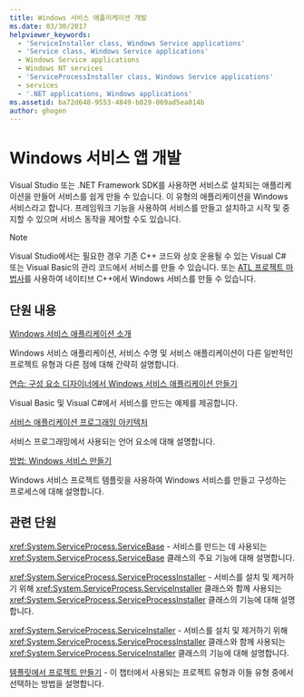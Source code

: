```yaml
---
title: Windows 서비스 애플리케이션 개발
ms.date: 03/30/2017
helpviewer_keywords:
  - 'ServiceInstaller class, Windows Service applications'
  - 'Service class, Windows Service applications'
  - Windows Service applications
  - Windows NT services
  - 'ServiceProcessInstaller class, Windows Service applications'
  - services
  - '.NET applications, Windows applications'
ms.assetid: ba72d648-9553-4849-b829-069ad5ea014b
author: ghogen
---
```

# <a name="develop-windows-service-apps"></a>Windows 서비스 앱 개발

Visual Studio 또는 .NET Framework SDK를 사용하면 서비스로 설치되는 애플리케이션을 만들어 서비스를 쉽게 만들 수 있습니다. 이 유형의 애플리케이션을 Windows 서비스라고 합니다. 프레임워크 기능을 사용하여 서비스를 만들고 설치하고 시작 및 중지할 수 있으며 서비스 동작을 제어할 수도 있습니다.

> [!NOTE]
> Visual Studio에서는 필요한 경우 기존 C++ 코드와 상호 운용될 수 있는 Visual C# 또는 Visual Basic의 관리 코드에서 서비스를 만들 수 있습니다. 또는 [ATL 프로젝트 마법사](/cpp/atl/reference/atl-project-wizard)를 사용하여 네이티브 C++에서 Windows 서비스를 만들 수 있습니다.

## <a name="in-this-section"></a>단원 내용

[Windows 서비스 애플리케이션 소개](../../../docs/framework/windows-services/introduction-to-windows-service-applications.md)

Windows 서비스 애플리케이션, 서비스 수명 및 서비스 애플리케이션이 다른 일반적인 프로젝트 유형과 다른 점에 대해 간략히 설명합니다.

[연습: 구성 요소 디자이너에서 Windows 서비스 애플리케이션 만들기](../../../docs/framework/windows-services/walkthrough-creating-a-windows-service-application-in-the-component-designer.md)

Visual Basic 및 Visual C#에서 서비스를 만드는 예제를 제공합니다.

[서비스 애플리케이션 프로그래밍 아키텍처](../../../docs/framework/windows-services/service-application-programming-architecture.md)

서비스 프로그래밍에서 사용되는 언어 요소에 대해 설명합니다.

[방법: Windows 서비스 만들기](../../../docs/framework/windows-services/how-to-create-windows-services.md)

Windows 서비스 프로젝트 템플릿을 사용하여 Windows 서비스를 만들고 구성하는 프로세스에 대해 설명합니다.

## <a name="related-sections"></a>관련 단원

<xref:System.ServiceProcess.ServiceBase> - 서비스를 만드는 데 사용되는 <xref:System.ServiceProcess.ServiceBase> 클래스의 주요 기능에 대해 설명합니다.

<xref:System.ServiceProcess.ServiceProcessInstaller> - 서비스를 설치 및 제거하기 위해 <xref:System.ServiceProcess.ServiceInstaller> 클래스와 함께 사용되는 <xref:System.ServiceProcess.ServiceProcessInstaller> 클래스의 기능에 대해 설명합니다.

<xref:System.ServiceProcess.ServiceInstaller> - 서비스를 설치 및 제거하기 위해 <xref:System.ServiceProcess.ServiceProcessInstaller> 클래스와 함께 사용되는 <xref:System.ServiceProcess.ServiceInstaller> 클래스의 기능에 대해 설명합니다.

[템플릿에서 프로젝트 만들기](https://docs.microsoft.com/previous-versions/visualstudio/visual-studio-2013/0fyc0azh(v=vs.120)) - 이 챕터에서 사용되는 프로젝트 유형과 이들 유형 중에서 선택하는 방법을 설명합니다.
